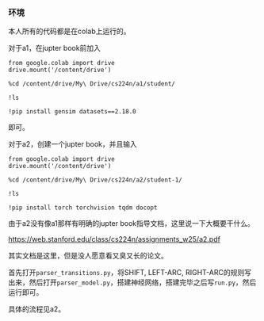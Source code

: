 ### 环境

本人所有的代码都是在colab上运行的。

对于a1，在jupter book前加入

```
from google.colab import drive
drive.mount('/content/drive')
```

```
%cd /content/drive/My\ Drive/cs224n/a1/student/
```

```
!ls
```

```
!pip install gensim datasets==2.18.0
```

即可。

对于a2，创建一个jupter book，并且输入

```
from google.colab import drive
drive.mount('/content/drive')
```

```
%cd /content/drive/My\ Drive/cs224n/a2/student-1/
```

```
!ls
```

```
!pip install torch torchvision tqdm docopt
```

由于a2没有像a1那样有明确的jupter book指导文档，这里说一下大概要干什么。

https://web.stanford.edu/class/cs224n/assignments_w25/a2.pdf

其实文档是这里，但是没人愿意看又臭又长的论文。

首先打开`parser_transitions.py`，将SHIFT, LEFT-ARC, RIGHT-ARC的规则写出来，然后打开`parser_model.py`，搭建神经网络，搭建完毕之后写`run.py`，然后运行即可。

具体的流程见a2。
